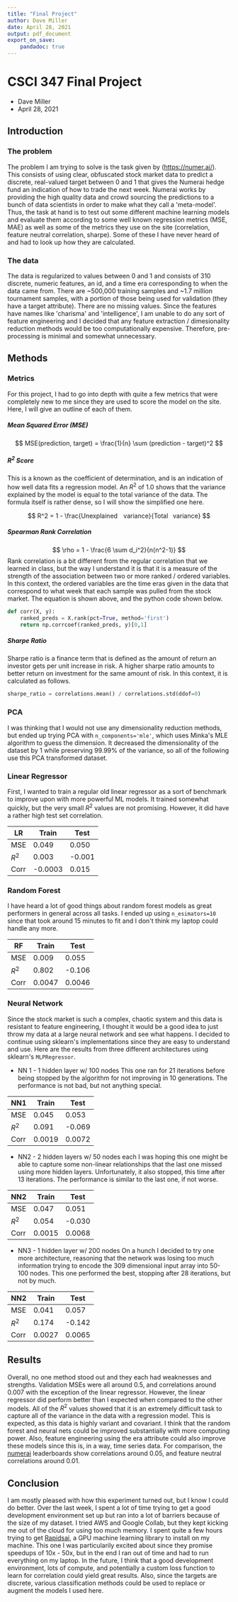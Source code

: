```yaml
---
title: "Final Project"
author: Dave Miller
date: April 28, 2021
output: pdf_document
export_on_save:
    pandadoc: true
---
```


# CSCI 347 Final Project
* Dave Miller
* April 28, 2021

## Introduction

### The problem
The problem I am trying to solve is the task given by (https://numer.ai/). This consists of using clear, obfuscated stock market data to predict a discrete, real-valued target between 0 and 1 that gives the Numerai hedge fund an indication of how to trade the next week. Numerai works by providing the high quality data and crowd sourcing the predictions to a bunch of data scientists in order to make what they call a 'meta-model'. Thus, the task at hand is to test out some different machine learning models and evaluate them according to some well known regression metrics (MSE, MAE) as well as some of the metrics they use on the site (correlation, feature neutral correlation, sharpe). Some of these I have never heard of and had to look up how they are calculated.

### The data 
The data is regularized to values between 0 and 1 and consists of 310 discrete, numeric features, an id, and a time era corresponding to when the data came from. There are ~500,000 training samples and ~1.7 million tournament samples, with a portion of those being used for validation (they have a target attribute). There are no missing values. Since the features have names like 'charisma' and 'intelligence', I am unable to do any sort of feature engineering and I decided that any feature extraction / dimesionality reduction methods would be too computationally expensive. Therefore, pre-processing is minimal and somewhat unnecessary. 

## Methods

### Metrics
For this project, I had to go into depth with quite a few metrics that were completely new to me since they are used to score the model on the site. Here, I will give an outline of each of them.

##### Mean Squared Error (MSE)
$$
MSE(prediction, target) = \frac{1}{n} \sum (prediction - target)^2
$$

##### $R^2$ Score
This is a known as the coefficient of determination, and is an indication of how well data fits a regression model. An $R^2$ of 1.0 shows that the variance explained by the model is equal to the total variance of the data. The formula itself is rather dense, so I will show the simplified one here.

$$
R^2 = 1 - \frac{Unexplained    variance}{Total  variance}
$$


##### Spearman Rank Correlation
$$
\rho = 1 - \frac{6 \sum d_i^2}{n(n^2-1)}
$$
Rank correlation is a bit different from the regular correlation that we learned in class, but the way I understand it is that it is a measure of the strength of the association between two or more ranked / ordered variables. In this context, the ordered variables are the time eras given in the data that correspond to what week that each sample was pulled from the stock market. The equation is shown above, and the python code shown below.
```python
def corr(X, y):
    ranked_preds = X.rank(pct=True, method='first')
    return np.corrcoef(ranked_preds, y)[0,1]
```

##### Sharpe Ratio
Sharpe ratio is a finance term that is defined as the amount of return an investor gets per unit increase in risk. A higher sharpe ratio amounts to better return on investment for the same amount of risk. In this context, it is calculated as follows.
```python
sharpe_ratio = correlations.mean() / correlations.std(ddof=0)
```

### PCA
I was thinking that I would not use any dimensionality reduction methods, but ended up trying PCA with ```n_components='mle'```, which uses Minka's MLE algorithm to guess the dimension. It decreased the dimensionality of the dataset by 1 while preserving 99.99% of the variance, so all of the following use this PCA transformed dataset.

### Linear Regressor
First, I wanted to train a regular old linear regressor as a sort of benchmark to improve upon with more powerful ML models. It trained somewhat quickly, but the very small $R^2$ values are not promising. However, it did have a rather high test set correlation.

LR | Train | Test
--- | --- | ---
MSE | 0.049 | 0.050
$R^2$ | 0.003 | -0.001
Corr | -0.0003 | 0.015

### Random Forest
I have heard a lot of good things about random forest models as great performers in general across all tasks. I ended up using ```n_esimators=10``` since that took around 15 minutes to fit and I don't think my laptop could handle any more.

RF | Train | Test
--- | --- | ---
MSE | 0.009 | 0.055
$R^2$ | 0.802 | -0.106
Corr | 0.0047 | 0.0046

### Neural Network
Since the stock market is such a complex, chaotic system and this data is resistant to feature engineering, I thought it would be a good idea to just throw my data at a large neural network and see what happens. I decided to continue using sklearn's implementations since they are easy to understand and use. Here are the results from three different architectures using sklearn's ```MLPRegressor```.

* NN 1 - 1 hidden layer w/ 100 nodes
This one ran for 21 iterations before being stopped by the algorithm for not improving in 10 generations. The performance is not bad, but not anything special.

NN1 | Train | Test
--- | --- | ---
MSE | 0.045 | 0.053
$R^2$ | 0.091 | -0.069
Corr | 0.0019 | 0.0072

* NN2 - 2 hidden layers w/ 50 nodes each
I was hoping this one might be able to capture some non-linear relationships that the last one missed using more hidden layers. Unfortunately, it also stopped, this time after 13 iterations. The performance is similar to the last one, if not worse.

NN2 | Train | Test
--- | --- | ---
MSE | 0.047 | 0.051
$R^2$ | 0.054 | -0.030
Corr | 0.0015 | 0.0068

* NN3 - 1 hidden layer w/ 200 nodes
On a hunch I decided to try one more architecture, reasoning that the network was losing too much information trying to encode the 309 dimensional input array into 50-100 nodes. This one performed the best, stopping after 28 iterations, but not by much.

NN2 | Train | Test
--- | --- | ---
MSE | 0.041 | 0.057
$R^2$ | 0.174 | -0.142
Corr | 0.0027 | 0.0065

## Results
Overall, no one method stood out and they each had weaknesses and strengths. Validation MSEs were all around 0.5, and correlations around 0.007 with the exception of the linear regressor. However, the linear regressor did perform better than I expected when compared to the other models. All of the $R^2$ values showed that it is an extremely difficult task to capture all of the variance in the data with a regression model. This is expected, as this data is highly variant and covariant. I think that the random forest and neural nets could be improved substantially with more computing power. Also, feature engineering using the era attribute could also improve these models since this is, in a way, time series data. For comparison, the [numerai](https://numer.ai) leaderboards show correlations around 0.05, and feature neutral correlations around 0.01. 

## Conclusion
I am mostly pleased with how this experiment turned out, but I know I could do better. Over the last week, I spent a lot of time trying to get a good development environment set up but ran into a lot of barriers because of the size of my dataset. I tried AWS and Google Collab, but they kept kicking me out of the cloud for using too much memory. I spent quite a few hours trying to get [Rapidsai](https://rapids.ai/), a GPU machine learning library to install on my machine. This one I was particularily excited about since they promise speedups of 10x - 50x, but in the end I ran out of time and had to run everything on my laptop. In the future, I think that a good development environment, lots of compute, and potentially a custom loss function to learn for correlation could yield great results. Also, since the targets are discrete, various classification methods could be used to replace or augment the models I used here.
